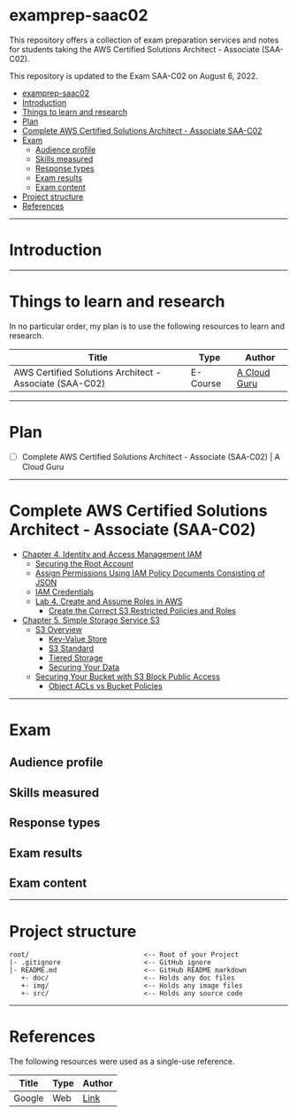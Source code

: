 # examprep-saac02

This repository offers a collection of exam preparation services and notes for students taking the AWS Certified Solutions Architect - Associate (SAA-C02).

This repository is updated to the Exam SAA-C02 on August 6, 2022.

<!-- TOC -->

- [examprep-saac02](#examprep-saac02)
- [Introduction](#introduction)
- [Things to learn and research](#things-to-learn-and-research)
- [Plan](#plan)
- [Complete AWS Certified Solutions Architect - Associate SAA-C02](#complete-aws-certified-solutions-architect---associate-saa-c02)
- [Exam](#exam)
  - [Audience profile](#audience-profile)
  - [Skills measured](#skills-measured)
  - [Response types](#response-types)
  - [Exam results](#exam-results)
  - [Exam content](#exam-content)
- [Project structure](#project-structure)
- [References](#references)

<!-- /TOC -->
---
# Introduction

---
# Things to learn and research
In no particular order, my plan is to use the following resources to learn and research.

| Title | Type | Author |
|-----|-----|-----|
| AWS Certified Solutions Architect - Associate (SAA-C02) | E-Course | [A Cloud Guru](https://learn.acloud.guru/course/certified-solutions-architect-associate/overview) |

---
# Plan
- [ ] Complete AWS Certified Solutions Architect - Associate (SAA-C02) | A Cloud Guru

---
# Complete AWS Certified Solutions Architect - Associate (SAA-C02)
- [Chapter 4. Identity and Access Management IAM](doc/acloudguru/chapter4.md#chapter-4-identity-and-access-management-iam)
  - [Securing the Root Account](doc/acloudguru/chapter4.md#securing-the-root-account)
  - [Assign Permissions Using IAM Policy Documents Consisting of JSON](doc/acloudguru/chapter4.md#assign-permissions-using-iam-policy-documents-consisting-of-json)
  - [IAM Credentials](doc/acloudguru/chapter4.md#iam-credentials)
  - [Lab 4. Create and Assume Roles in AWS](doc/acloudguru/chapter4.md#lab-4-create-and-assume-roles-in-aws)
    - [Create the Correct S3 Restricted Policies and Roles](doc/acloudguru/chapter4.md#create-the-correct-s3-restricted-policies-and-roles)
- [Chapter 5. Simple Storage Service S3](doc/acloudguru/chapter5.md#chapter-5-simple-storage-service-s3)
  - [S3 Overview](doc/acloudguru/chapter5.md#s3-overview)
    - [Key-Value Store](doc/acloudguru/chapter5.md#key-value-store)
    - [S3 Standard](doc/acloudguru/chapter5.md#s3-standard)
    - [Tiered Storage](doc/acloudguru/chapter5.md#tiered-storage)
    - [Securing Your Data](doc/acloudguru/chapter5.md#securing-your-data)
  - [Securing Your Bucket with S3 Block Public Access](doc/acloudguru/chapter5.md#securing-your-bucket-with-s3-block-public-access)
    - [Object ACLs vs Bucket Policies](doc/acloudguru/chapter5.md#object-acls-vs-bucket-policies)

---
# Exam

## Audience profile

## Skills measured

## Response types

## Exam results

## Exam content

---
# Project structure

```
root/                             <-- Root of your Project
|- .gitignore                     <-- GitHub ignore
|- README.md                      <-- GitHub README markdown
   +- doc/                        <-- Holds any doc files
   +- img/                        <-- Holds any image files
   +- src/                        <-- Holds any source code
```

---
# References
The following resources were used as a single-use reference.

| Title | Type | Author |
|-----|-----|-----|
| Google | Web | [Link](https://google.com) |

